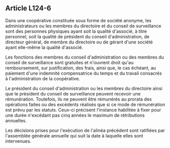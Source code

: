 Article L124-6
----
Dans une coopérative constituée sous forme de société anonyme, les
administrateurs ou les membres du directoire et du conseil de surveillance sont
des personnes physiques ayant soit la qualité d'associé, à titre personnel, soit
la qualité de président du conseil d'administration, de directeur général, de
membre du directoire ou de gérant d'une société ayant elle-même la qualité
d'associé.

Les fonctions des membres du conseil d'administration ou des membres du conseil
de surveillance sont gratuites et n'ouvrent droit qu'au remboursement, sur
justification, des frais, ainsi que, le cas échéant, au paiement d'une indemnité
compensatrice du temps et du travail consacrés à l'administration de la
coopérative.

Le président du conseil d'administration ou les membres du directoire ainsi que
le président du conseil de surveillance peuvent recevoir une rémunération.
Toutefois, ils ne peuvent être rémunérés au prorata des opérations faites ou des
excédents réalisés que si ce mode de rémunération est prévu par les statuts.
Ceux-ci précisent l'instance habilitée à fixer pour une durée n'excédant pas
cinq années le maximum de rétributions annuelles.

Les décisions prises pour l'exécution de l'alinéa précédent sont ratifiées par
l'assemblée générale annuelle qui suit la date à laquelle elles sont
intervenues.
